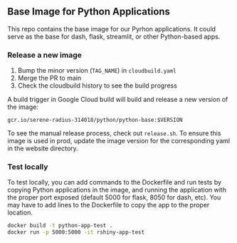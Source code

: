 ## Base Image for Python Applications
This repo contains the base image for our Pyrhon applications. It could serve as the base for dash, flask, streamlit, or other Python-based apps.

### Release a new image
1. Bump the minor version (`TAG_NAME`) in `cloudbuild.yaml`
1. Merge the PR to main
1. Check the cloudbuild history to see the build progress

A build trigger in Google Cloud build will build and release a new version of the image:
```
gcr.io/serene-radius-314018/python/python-base:$VERSION
```
To see the manual release process, check out `release.sh`. To ensure this image is used in prod, update the image version for the corresponding yaml in the website directory.

### Test locally
To test locally, you can add commands to the Dockerfile and run tests by copying Python applications in the image, and running the application with the proper port exposed (default 5000 for flask, 8050 for dash, etc). You may have to add lines to the Dockerfile to copy the app to the proper location.

```bash
docker build -t python-app-test .
docker run -p 5000:5000 -it rshiny-app-test
```